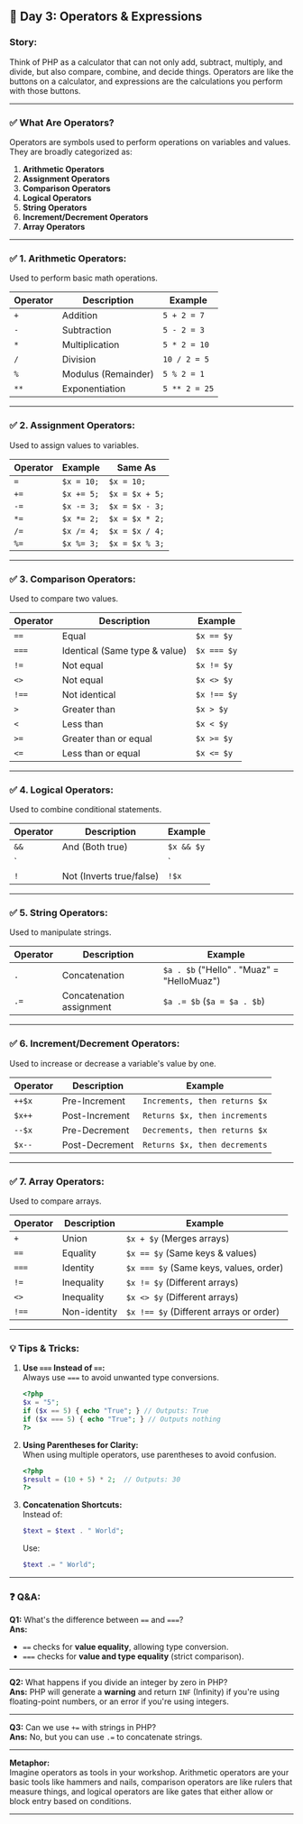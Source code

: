 ## 📅 **Day 3: Operators & Expressions**  
### **Story:**  
Think of PHP as a calculator that can not only add, subtract, multiply, and divide, but also compare, combine, and decide things. Operators are like the buttons on a calculator, and expressions are the calculations you perform with those buttons.  

---

### ✅ **What Are Operators?**  
Operators are symbols used to perform operations on variables and values.  
They are broadly categorized as:  
1. **Arithmetic Operators**  
2. **Assignment Operators**  
3. **Comparison Operators**  
4. **Logical Operators**  
5. **String Operators**  
6. **Increment/Decrement Operators**  
7. **Array Operators**  

---

### ✅ **1. Arithmetic Operators:**  
Used to perform basic math operations.  

| Operator | Description       | Example        |
|----------|-------------------|----------------|
| `+`      | Addition          | `5 + 2 = 7`    |
| `-`      | Subtraction       | `5 - 2 = 3`    |
| `*`      | Multiplication     | `5 * 2 = 10`   |
| `/`      | Division           | `10 / 2 = 5`   |
| `%`      | Modulus (Remainder) | `5 % 2 = 1`   |
| `**`     | Exponentiation     | `5 ** 2 = 25`  |

---

### ✅ **2. Assignment Operators:**  
Used to assign values to variables.  

| Operator | Example       | Same As            |
|----------|---------------|--------------------|
| `=`      | `$x = 10;`     | `$x = 10;`         |
| `+=`     | `$x += 5;`     | `$x = $x + 5;`     |
| `-=`     | `$x -= 3;`     | `$x = $x - 3;`     |
| `*=`     | `$x *= 2;`     | `$x = $x * 2;`     |
| `/=`     | `$x /= 4;`     | `$x = $x / 4;`     |
| `%=`     | `$x %= 3;`     | `$x = $x % 3;`     |

---

### ✅ **3. Comparison Operators:**  
Used to compare two values.  

| Operator | Description       | Example              |
|----------|-------------------|----------------------|
| `==`     | Equal              | `$x == $y`           |
| `===`    | Identical (Same type & value) | `$x === $y` |
| `!=`     | Not equal          | `$x != $y`           |
| `<>`     | Not equal          | `$x <> $y`           |
| `!==`    | Not identical      | `$x !== $y`          |
| `>`      | Greater than       | `$x > $y`            |
| `<`      | Less than          | `$x < $y`            |
| `>=`     | Greater than or equal | `$x >= $y`         |
| `<=`     | Less than or equal | `$x <= $y`           |

---

### ✅ **4. Logical Operators:**  
Used to combine conditional statements.  

| Operator | Description       | Example               |
|----------|-------------------|-----------------------|
| `&&`     | And (Both true)    | `$x && $y`            |
| `||`     | Or (Either true)   | `$x || $y`            |
| `!`      | Not (Inverts true/false) | `!$x`            |

---

### ✅ **5. String Operators:**  
Used to manipulate strings.  

| Operator | Description           | Example               |
|----------|-----------------------|-----------------------|
| `.`      | Concatenation          | `$a . $b` ("Hello" . "Muaz" = "HelloMuaz") |
| `.=`     | Concatenation assignment | `$a .= $b` (`$a = $a . $b`) |

---

### ✅ **6. Increment/Decrement Operators:**  
Used to increase or decrease a variable's value by one.  

| Operator | Description            | Example    |
|----------|------------------------|------------|
| `++$x`   | Pre-Increment           | `Increments, then returns $x` |
| `$x++`   | Post-Increment          | `Returns $x, then increments` |
| `--$x`   | Pre-Decrement           | `Decrements, then returns $x` |
| `$x--`   | Post-Decrement          | `Returns $x, then decrements` |

---

### ✅ **7. Array Operators:**  
Used to compare arrays.  

| Operator | Description       | Example               |
|----------|-------------------|-----------------------|
| `+`      | Union              | `$x + $y` (Merges arrays) |
| `==`     | Equality           | `$x == $y` (Same keys & values) |
| `===`    | Identity           | `$x === $y` (Same keys, values, order) |
| `!=`     | Inequality         | `$x != $y` (Different arrays) |
| `<>`     | Inequality         | `$x <> $y` (Different arrays) |
| `!==`    | Non-identity       | `$x !== $y` (Different arrays or order) |

---

### 💡 **Tips & Tricks:**  
1. **Use `===` Instead of `==`:**  
   Always use `===` to avoid unwanted type conversions.  
   ```php
   <?php
   $x = "5";
   if ($x == 5) { echo "True"; } // Outputs: True
   if ($x === 5) { echo "True"; } // Outputs nothing
   ?>
   ```
   
2. **Using Parentheses for Clarity:**  
   When using multiple operators, use parentheses to avoid confusion.  
   ```php
   <?php
   $result = (10 + 5) * 2;  // Outputs: 30
   ?>
   ```

3. **Concatenation Shortcuts:**  
   Instead of:  
   ```php
   $text = $text . " World";
   ```
   Use:  
   ```php
   $text .= " World";
   ```

---


### ❓ **Q&A:**  
**Q1:** What's the difference between `==` and `===`?  
**Ans:**  
- `==` checks for **value equality**, allowing type conversion.  
- `===` checks for **value and type equality** (strict comparison).  

---

**Q2:** What happens if you divide an integer by zero in PHP?  
**Ans:** PHP will generate a **warning** and return `INF` (Infinity) if you're using floating-point numbers, or an error if you're using integers.  

---

**Q3:** Can we use `+=` with strings in PHP?  
**Ans:** No, but you can use `.=` to concatenate strings.  

---

**Metaphor:**  
Imagine operators as tools in your workshop. Arithmetic operators are your basic tools like hammers and nails, comparison operators are like rulers that measure things, and logical operators are like gates that either allow or block entry based on conditions.  

---
